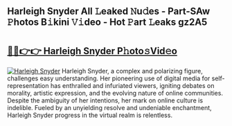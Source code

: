 ## Harleigh Snyder All 𝙻eaked 𝙽u𝚍es - Part-SAw 𝙿hotos B𝚒kini 𝚅𝚒deo - Hot 𝙿art 𝙻eaks gz2A5

# <h2><a href="http://ld0bvwc.urlbe.top/?page=Harleigh+Snyder">🔗🔗👉👉 Harleigh Snyder P𝚑oto𝚜Vid𝚎o</a></h2>

[![Harleigh Snyder](https://i.imgur.com/eBuTRDB.gif)](http://ld0bvwc.urlbe.top/?page=Harleigh+Snyder)
Harleigh Snyder, a complex and polarizing figure, challenges easy understanding. Her pioneering use of digital media for self-representation has enthralled and infuriated viewers, igniting debates on morality, artistic expression, and the evolving nature of online communities. Despite the ambiguity of her intentions, her mark on online culture is indelible. Fueled by an unyielding resolve and undeniable enchantment, Harleigh Snyder progress in the virtual realm is relentless.
